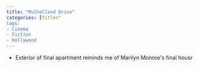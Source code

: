 ```yaml
---
title: "Mulholland Drive"
categories: [Titles"
tags:
- Cinema
- Fiction
- Hollywood
---
```

- Exterior of final apartment reminds me of Marilyn Monroe's final housr